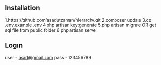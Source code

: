 ## Installation

1.https://github.com/asadutzaman/hierarchy.git
2.composer update
3.cp .env.example .env
4.php artisan key:generate
5.php artisan migrate OR get sql file from public folder
6 php artisan serve

## Login
user - asad@gmail.com
pass - 123456789
